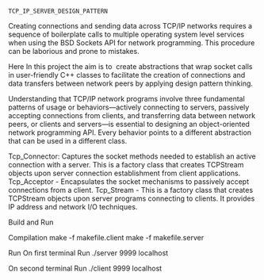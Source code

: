                                          
                                                        TCP_IP_SERVER_DESIGN_PATTERN

Creating connections and sending data across TCP/IP networks requires a sequence of boilerplate calls to multiple operating system level services when using the BSD Sockets API for network programming. This procedure can be laborious and prone to mistakes.

Here In this project the aim is to  create abstractions that wrap socket calls in user-friendly C++ classes to facilitate the creation of connections and data transfers between network peers by applying design pattern thinking.

Understanding that TCP/IP network programs involve three fundamental patterns of usage or behaviors—actively connecting to servers, passively accepting connections from clients, and transferring data between network peers, 
or clients and servers—is essential to designing an object-oriented network programming API. Every behavior points to a different abstraction that can be used in a different class.

Tcp_Connector: Captures the socket methods needed to establish an active connection with a server. This is a factory class that creates TCPStream objects upon server connection establishment from client applications. 
Tcp_Acceptor - Encapsulates the socket mechanisms to passively accept connections from a client. 
Tcp_Stream - This is a factory class that creates TCPStream objects upon server programs connecting to clients. It provides IP address and network I/O techniques.

Build and Run 

Compilation 
make -f makefile.client
make -f makefile.server

Run 
On first terminal Run ./server 9999 localhost

On second terminal Run ./client 9999 localhost


